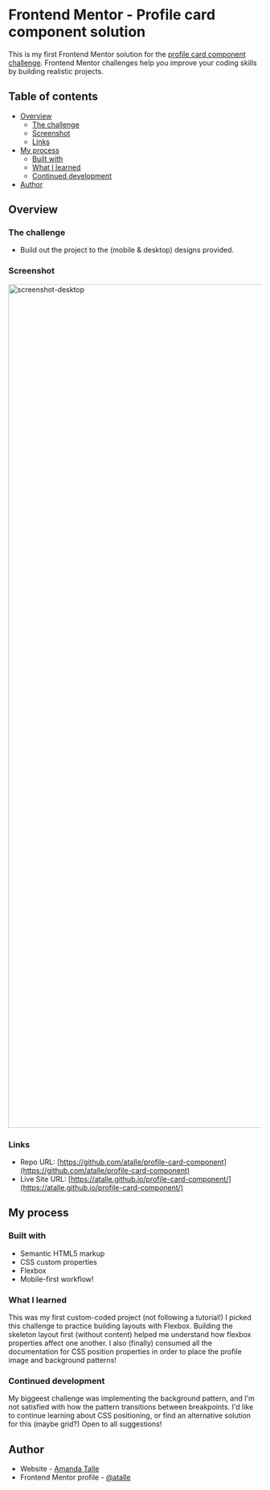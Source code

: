 # Frontend Mentor - Profile card component solution

This is my first Frontend Mentor solution for the [profile card component challenge](https://www.frontendmentor.io/challenges/profile-card-component-cfArpWshJ). Frontend Mentor challenges help you improve your coding skills by building realistic projects.

## Table of contents

- [Overview](#overview)
  - [The challenge](#the-challenge)
  - [Screenshot](#screenshot)
  - [Links](#links)
- [My process](#my-process)
  - [Built with](#built-with)
  - [What I learned](#what-i-learned)
  - [Continued development](#continued-development)
- [Author](#author)

## Overview

### The challenge

- Build out the project to the (mobile & desktop) designs provided.

### Screenshot
<img width="1678" alt="screenshot-desktop" src="https://user-images.githubusercontent.com/66145951/129491902-6c84cd22-0a78-43b1-9ad0-a458ec98264c.png">

### Links

- Repo URL: [https://github.com/atalle/profile-card-component](https://github.com/atalle/profile-card-component)
- Live Site URL: [https://atalle.github.io/profile-card-component/](https://atalle.github.io/profile-card-component/)

## My process

### Built with

- Semantic HTML5 markup
- CSS custom properties
- Flexbox
- Mobile-first workflow!

### What I learned

This was my first custom-coded project (not following a tutorial!) I picked this challenge to practice building layouts with Flexbox. Building the skeleton layout first (without content) helped me understand how flexbox properties affect one another. I also (finally) consumed all the documentation for CSS position properties in order to place the profile image and background patterns!

### Continued development

My biggeest challenge was implementing the background pattern, and I'm not satisfied with how the pattern transitions between breakpoints. I'd like to continue learning about CSS positioning, or find an alternative solution for this (maybe grid?) Open to all suggestions! 


## Author

- Website - [Amanda Talle](http://amandatalle.io/)
- Frontend Mentor profile - [@atalle](https://www.frontendmentor.io/profile/atalle)
